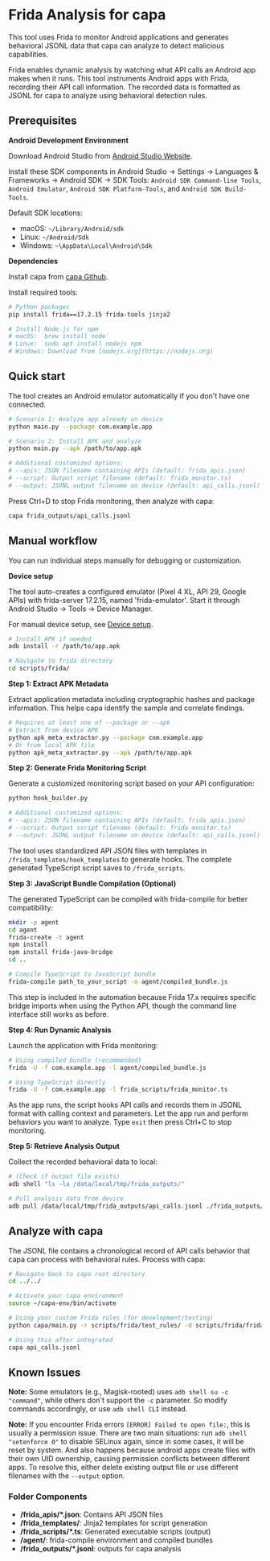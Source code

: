 # Frida Analysis for capa

This tool uses Frida to monitor Android applications and generates behavioral JSONL data that capa can analyze to detect malicious capabilities.

Frida enables dynamic analysis by watching what API calls an Android app makes when it runs. This tool instruments Android apps with Frida, recording their API call information. The recorded data is formatted as JSONL for capa to analyze using behavioral detection rules.

## Prerequisites

**Android Development Environment**

Download Android Studio from [Android Studio Website](https://developer.android.com/studio).

Install these SDK components in Android Studio → Settings → Languages & Frameworks → Android SDK → SDK Tools: 
`Android SDK Command-line Tools`, `Android Emulator`, `Android SDK Platform-Tools`, and `Android SDK Build-Tools`.

Default SDK locations:
- macOS: `~/Library/Android/sdk`
- Linux: `~/Android/Sdk`
- Windows: `~\AppData\Local\Android\Sdk`

**Dependencies**

Install capa from [capa Github](https://github.com/mandiant/capa).

Install required tools:

```bash
# Python packages
pip install frida==17.2.15 frida-tools jinja2

# Install Node.js for npm 
# macOS: `brew install node`
# Linux: `sudo apt install nodejs npm`
# Windows: Download from [nodejs.org](https://nodejs.org)
```

## Quick start

The tool creates an Android emulator automatically if you don't have one connected.

```bash
# Scenario 1: Analyze app already on device
python main.py --package com.example.app

# Scenario 2: Install APK and analyze
python main.py --apk /path/to/app.apk

# Additional customized options:
# --apis: JSON filename containing APIs (default: frida_apis.json)
# --script: Output script filename (default: frida_monitor.ts)  
# --output: JSONL output filename on device (default: api_calls.jsonl)
```

Press Ctrl+D to stop Frida monitoring, then analyze with capa:

```bash
capa frida_outputs/api_calls.jsonl
```

## Manual workflow

You can run individual steps manually for debugging or customization.

**Device setup**

The tool auto-creates a configured emulator (Pixel 4 XL, API 29, Google APIs) with frida-server 17.2.15, named 'frida-emulator'. Start it through Android Studio → Tools → Device Manager.

For manual device setup, see [Device setup](setup.md).

```bash
# Install APK if needed
adb install -r /path/to/app.apk

# Navigate to frida directory
cd scripts/frida/
```

**Step 1: Extract APK Metadata**

Extract application metadata including cryptographic hashes and package information. This helps capa identify the sample and correlate findings.

```bash
# Requires at least one of --package or --apk
# Extract from device APK
python apk_meta_extractor.py --package com.example.app
# Or from local APK file
python apk_meta_extractor.py --apk /path/to/app.apk
```

**Step 2: Generate Frida Monitoring Script**

Generate a customized monitoring script based on your API configuration:

```bash
python hook_builder.py

# Additional customized options:
# --apis: JSON filename containing APIs (default: frida_apis.json)
# --script: Output script filename (default: frida_monitor.ts)  
# --output: JSONL output filename on device (default: api_calls.jsonl)
```

The tool uses standardized API JSON files with templates in `/frida_templates/hook_templates` to generate hooks. The complete generated TypeScript script saves to `/frida_scripts`.

**Step 3: JavaScript Bundle Compilation (Optional)**

The generated TypeScript can be compiled with frida-compile for better compatibility:

```bash
mkdir -p agent
cd agent
frida-create -t agent
npm install
npm install frida-java-bridge
cd ..

# Compile TypeScript to JavaScript bundle
frida-compile path_to_your_script -o agent/compiled_bundle.js
```

This step is included in the automation because Frida 17.x requires specific bridge imports when using the Python API, though the command line interface still works as before.

**Step 4: Run Dynamic Analysis**

Launch the application with Frida monitoring:

```bash
# Using compiled bundle (recommended)
frida -U -f com.example.app -l agent/compiled_bundle.js

# Using TypeScript directly
frida -U -f com.example.app -l frida_scripts/frida_monitor.ts
```

As the app runs, the script hooks API calls and records them in JSONL format with calling context and parameters.
Let the app run and perform behaviors you want to analyze. Type `exit` then press Ctrl+C to stop monitoring.

**Step 5: Retrieve Analysis Output**

Collect the recorded behavioral data to local:

```bash
# (Check if output file exists)
adb shell "ls -la /data/local/tmp/frida_outputs/"

# Pull analysis data from device
adb pull /data/local/tmp/frida_outputs/api_calls.jsonl ./frida_outputs/api_calls.jsonl
```

## Analyze with capa

The JSONL file contains a chronological record of API calls behavior that capa can process with behavioral rules. Process with capa:

```bash
# Navigate back to capa root directory
cd ../../

# Activate your capa environment
source ~/capa-env/bin/activate 

# Using your custom Frida rules (for development/testing)
python capa/main.py -r scripts/frida/test_rules/ -d scripts/frida/frida_outputs/api_calls.jsonl

# Using this after integrated
capa api_calls.jsonl
```

## Known Issues

**Note:** Some emulators (e.g., Magisk-rooted) uses `adb shell su -c "command"`, while others don't support the `-c` parameter. So modify commands accordingly, or use `adb shell CLI` instead.

**Note:** If you encounter Frida errors `[ERROR] Failed to open file:`, this is usually a permission issue. There are two main situations:
run `adb shell "setenforce 0"` to disable SELinux again, since in some  cases, it will be reset by system.
And also happens because android apps create files with their own UID ownership, causing permission conflicts between different apps. To resolve this, either delete existing output file or use different filenames with the `--output` option.



### Folder Components
- **/frida_apis/*.json**: Contains API JSON files
- **/frida_templates/**: Jinja2 templates for script generation
- **/frida_scripts/*.ts**: Generated executable scripts (output)
- **/agent/**: frida-compile environment and compiled bundles
- **/frida_outputs/*.jsonl**: outputs for capa analysis
